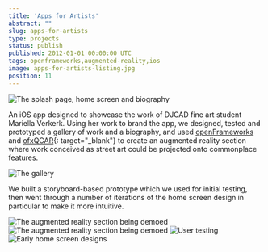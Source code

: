 ```yaml
---
title: 'Apps for Artists'
abstract: ""
slug: apps-for-artists
type: projects
status: publish
published: 2012-01-01 00:00:00 UTC
tags: openframeworks,augmented-reality,ios
image: apps-for-artists-listing.jpg
position: 11
---
```


![The splash page, home screen and
biography](https://farm9.staticflickr.com/8382/8601619494_ac14cf6be0_b.jpg)

An iOS app designed to showcase the work of DJCAD fine art student
Mariella Verkerk. Using her work to brand the app, we designed, tested
and prototyped a gallery of work and a biography, and used
[openFrameworks][1] and [ofxQCAR][2]{:
target="_blank"} to create an augmented reality section where work
conceived as street art could be projected onto commonplace features.

![The
gallery](https://farm9.staticflickr.com/8091/8600520115_99e139ef03_b.jpg)

We built a storyboard-based prototype which we used for initial testing,
then went through a number of iterations of the home screen design in
particular to make it more intuitive.

![The augmented reality section being
demoed](https://farm9.staticflickr.com/8111/8601619446_d291e58b87_b.jpg)
![The augmented reality section being
demoed](https://farm9.staticflickr.com/8252/8601619714_b9bd4f9953_b.jpg)
![User
testing](https://farm9.staticflickr.com/8378/8600519861_08f846c05c_b.jpg)
![Early home screen
designs](https://farm9.staticflickr.com/8380/8600520047_4641af3acf_b.jpg)



[1]: https://www.openframeworks.cc/
[2]: https://github.com/julapy/ofxQCAR
